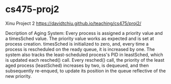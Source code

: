 # cs475-proj2

Xinu Project 2
https://davidtchiu.github.io/teaching/cs475/proj2/

Decription of Aging System: 
Every process is assigned a priority value and a timesSched value.
The priority value works as expected and is set at process creation.
timesSched is initialized to zero, and, every time a process is rescheduled on the ready queue, it is increased by one. 
The system also tracks the least-scheduled process's PID in leastSched, which is updated each resched() call. Every resched() call, the priority of the least aged process (leastSched) increases by two, is dequeued, and then subsequently re-enqued, to update its position in the queue reflective of the new priority. 